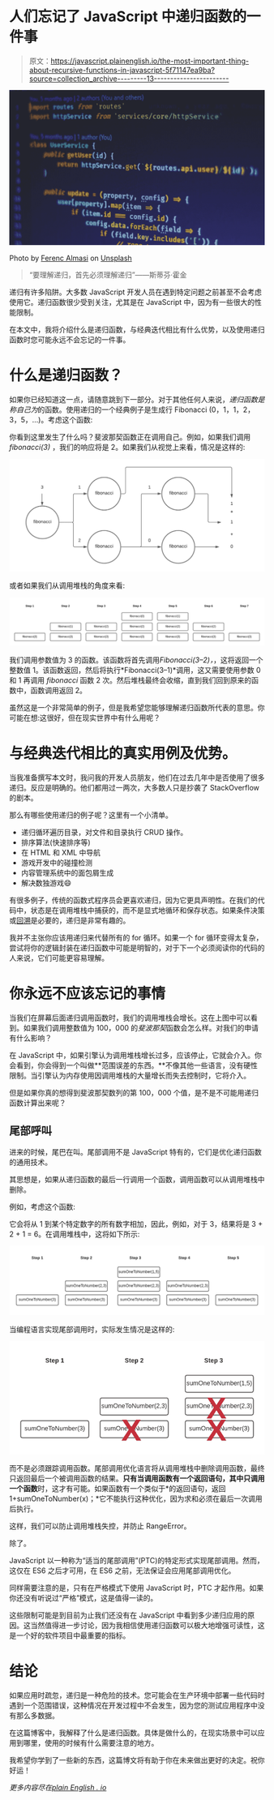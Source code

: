 # 人们忘记了 JavaScript 中递归函数的一件事

> 原文：<https://javascript.plainenglish.io/the-most-important-thing-about-recursive-functions-in-javascript-5f71147ea9ba?source=collection_archive---------13----------------------->

![](img/5d0337ff218b6bbdfa8baea8a48878bb.png)

Photo by [Ferenc Almasi](https://unsplash.com/@flowforfrank?utm_source=medium&utm_medium=referral) on [Unsplash](https://unsplash.com?utm_source=medium&utm_medium=referral)

> “要理解递归，首先必须理解递归”——斯蒂芬·霍金

递归有许多陷阱。大多数 JavaScript 开发人员在遇到特定问题之前甚至不会考虑使用它。递归函数很少受到关注，尤其是在 JavaScript 中，因为有一些很大的性能限制。

在本文中，我将介绍什么是递归函数，与经典迭代相比有什么优势，以及使用递归函数时您可能永远不会忘记的一件事。

# 什么是递归函数？

如果你已经知道这一点，请随意跳到下一部分。对于其他任何人来说，*递归函数是称自己为*的函数。使用递归的一个经典例子是生成行 Fibonacci (0，1，1，2，3，5，…)。考虑这个函数:

你看到这里发生了什么吗？斐波那契函数正在调用自己。例如，如果我们调用 *fibonacci(3)* ，我们的响应将是 2。如果我们从视觉上来看，情况是这样的:

![](img/024f29e7930594b51f49590c98855c4f.png)

或者如果我们从调用堆栈的角度来看:

![](img/96bb0cdb738e4be232357cfee6f6607c.png)

我们调用参数值为 3 的函数。该函数将首先调用*Fibonacci(3–2)，*，这将返回一个整数值 1。该函数返回，然后将执行*Fibonacci(3–1)*调用，这又需要使用参数 0 和 1 再调用 *fibonacci* 函数 2 次。然后堆栈最终会收缩，直到我们回到原来的函数中，函数调用返回 2。

虽然这是一个非常简单的例子，但是我希望您能够理解递归函数所代表的意思。你可能在想:这很好，但在现实世界中有什么用呢？

# 与经典迭代相比的真实用例及优势。

当我准备撰写本文时，我问我的开发人员朋友，他们在过去几年中是否使用了很多递归。反应是明确的。他们都用过一两次，大多数人只是抄袭了 StackOverflow 的剧本。

那么有哪些使用递归的例子呢？这里有一个小清单。

*   递归循环遍历目录，对文件和目录执行 CRUD 操作。
*   排序算法(快速排序等)
*   在 HTML 和 XML 中导航
*   游戏开发中的碰撞检测
*   内容管理系统中的面包屑生成
*   解决数独游戏😄

有很多例子，传统的函数式程序员会更喜欢递归，因为它更具声明性。在我们的代码中，状态是在调用堆栈中捕获的，而不是显式地循环和保存状态。如果条件决策或[回溯](https://www.geeksforgeeks.org/backtracking-introduction/)是必要的，递归是非常有趣的。

我并不主张你应该用递归来代替所有的 for 循环。如果一个 for 循环变得太复杂，尝试将你的逻辑封装在递归函数中可能是明智的，对于下一个必须阅读你的代码的人来说，它们可能更容易理解。

# 你永远不应该忘记的事情

当我们在屏幕后面递归调用函数时，我们的调用堆栈会增长。这在上图中可以看到。如果我们调用整数值为 100，000 的*斐波那契*函数会怎么样。对我们的申请有什么影响？

在 JavaScript 中，如果引擎认为调用堆栈增长过多，应该停止，它就会介入。你会看到，你会得到一个叫做**范围误差的东西。**不像其他一些语言，没有硬性限制。当引擎认为内存使用因调用堆栈的大量增长而失去控制时，它将介入。

但是如果你真的想得到斐波那契数列的第 100，000 个值，是不是不可能用递归函数计算出来呢？

## 尾部呼叫

进来的时候，尾巴在叫。尾部调用不是 JavaScript 特有的，它们是优化递归函数的通用技术。

其思想是，如果从递归函数的最后一行调用一个函数，调用函数可以从调用堆栈中删除。

例如，考虑这个函数:

它会将从 1 到某个特定数字的所有数字相加，因此，例如，对于 3，结果将是 3 + 2 + 1 = 6。在调用堆栈中，这将如下所示:

![](img/d49cd09ef8bd64b5c6f51b02653b26e7.png)

当编程语言实现尾部调用时，实际发生情况是这样的:

![](img/f321e82f6fe02b369515254164422d43.png)

而不是必须跟踪调用函数。尾部调用优化语言将从调用堆栈中删除调用函数，最终只返回最后一个被调用函数的结果。**只有当调用函数有一个返回语句，其中只调用一个函数**时，这才有可能。如果函数有一个类似于*的返回语句，返回 1+sumOneToNumber(x)；*它不能执行这种优化，因为求和必须在最后一次调用后执行。

这样，我们可以防止调用堆栈失控，并防止 RangeError。

除了。

JavaScript 以一种称为“适当的尾部调用”(PTC)的特定形式实现尾部调用。然而，这仅在 ES6 之后才可用，在 ES6 之前，无法保证会应用尾部调用优化。

同样需要注意的是，只有在严格模式下使用 JavaScript 时，PTC 才起作用。如果你还没有听说过“严格”模式，这是值得一读的。

这些限制可能是到目前为止我们还没有在 JavaScript 中看到多少递归应用的原因。这当然值得进一步讨论，因为我相信使用递归函数可以极大地增强可读性，这是一个好的软件项目中最重要的指标。

# 结论

如果应用时疏忽，递归是一种危险的技术。您可能会在生产环境中部署一些代码时遇到一个范围错误，这种情况在开发过程中不会发生，因为您的测试应用程序中没有那么多数据。

在这篇博客中，我解释了什么是递归函数。具体是做什么的，在现实场景中可以应用到哪里，使用的时候有什么需要注意的地方。

我希望你学到了一些新的东西，这篇博文将有助于你在未来做出更好的决定。祝你好运！

*更多内容尽在*[*plain English . io*](http://plainenglish.io/)